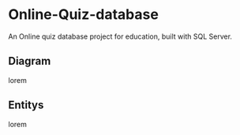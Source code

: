 # Online-Quiz-database
An Online quiz database project for education, built with SQL Server.

## Diagram
lorem

## Entitys
lorem
